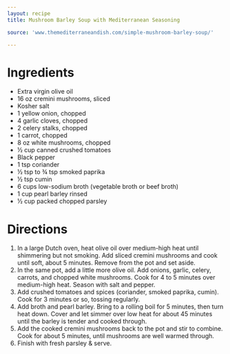```yaml
---
layout: recipe
title: Mushroom Barley Soup with Mediterranean Seasoning

source: 'www.themediterraneandish.com/simple-mushroom-barley-soup/'

---
```


# Ingredients

- Extra virgin olive oil 
- 16 oz cremini mushrooms, sliced
- Kosher salt
- 1 yellow onion, chopped
- 4 garlic cloves, chopped
- 2 celery stalks, chopped
- 1 carrot, chopped
- 8 oz white mushrooms, chopped
- ½ cup canned crushed tomatoes
- Black pepper
- 1 tsp coriander
- ½ tsp to ¾ tsp smoked paprika
- ½ tsp cumin
- 6 cups low-sodium broth (vegetable broth or beef broth)
- 1 cup pearl barley rinsed
- ½ cup packed chopped parsley

# Directions

1. In a large Dutch oven, heat olive oil over medium-high heat until shimmering but not smoking. Add sliced cremini mushrooms and cook until soft, about 5 minutes. Remove from the pot and set aside.
2. In the same pot, add a little more olive oil. Add onions, garlic, celery, carrots, and chopped white mushrooms. Cook for 4 to 5 minutes over medium-high heat. Season with salt and pepper.
3. Add crushed tomatoes and spices (coriander, smoked paprika, cumin). Cook for 3 minutes or so, tossing regularly.
4. Add broth and pearl barley. Bring to a rolling boil for 5 minutes, then turn heat down. Cover and let simmer over low heat for about 45 minutes until the barley is tender and cooked through.
5. Add the cooked cremini mushrooms back to the pot and stir to combine. Cook for about 5 minutes,  until mushrooms are well warmed through.
6. Finish with fresh parsley & serve. 